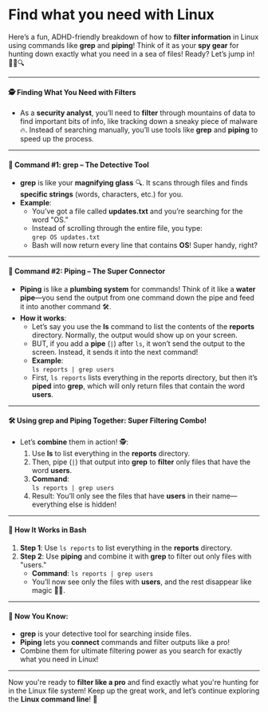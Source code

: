 # Find what you need with Linux

Here’s a fun, ADHD-friendly breakdown of how to **filter information** in Linux using commands like **grep** and **piping**! Think of it as your **spy gear** for hunting down exactly what you need in a sea of files! Ready? Let’s jump in! 🕵️‍♂️🔍

***

#### 🕵️ **Finding What You Need with Filters**

* As a **security analyst**, you’ll need to **filter** through mountains of data to find important bits of info, like tracking down a sneaky piece of malware 🔥. Instead of searching manually, you’ll use tools like **grep** and **piping** to speed up the process.

***

#### 🎯 **Command #1: grep – The Detective Tool**

* **grep** is like your **magnifying glass** 🔍. It scans through files and finds **specific strings** (words, characters, etc.) for you.
* **Example**:
  * You’ve got a file called **updates.txt** and you’re searching for the word "OS."
  * Instead of scrolling through the entire file, you type:\
    `grep OS updates.txt`
  * Bash will now return every line that contains **OS**! Super handy, right?

***

#### 🔗 **Command #2: Piping – The Super Connector**

* **Piping** is like a **plumbing system** for commands! Think of it like a **water pipe**—you send the output from one command down the pipe and feed it into another command 🛠️.
* **How it works**:
  * Let’s say you use the **ls** command to list the contents of the **reports** directory. Normally, the output would show up on your screen.
  * BUT, if you add a **pipe** (`|`) after `ls`, it won’t send the output to the screen. Instead, it sends it into the next command!
  * **Example**:\
    `ls reports | grep users`
  * First, `ls reports` lists everything in the reports directory, but then it’s **piped** into **grep**, which will only return files that contain the word **users**.

***

#### 🛠️ **Using grep and Piping Together: Super Filtering Combo!**

* Let’s **combine** them in action! 🕵️:
  1. Use **ls** to list everything in the **reports** directory.
  2. Then, pipe (`|`) that output into **grep** to **filter** only files that have the word **users**.
  3. **Command**:\
     `ls reports | grep users`
  4. Result: You’ll only see the files that have **users** in their name—everything else is hidden!

***

#### 🔄 **How It Works in Bash**

1. **Step 1**: Use `ls reports` to list everything in the **reports** directory.
2. **Step 2**: Use **piping** and combine it with **grep** to filter out only files with "users."
   * **Command**: `ls reports | grep users`
   * You’ll now see only the files with **users**, and the rest disappear like magic 🎩✨.

***

#### 🎯 **Now You Know:**

* **grep** is your detective tool for searching inside files.
* **Piping** lets you **connect** commands and filter outputs like a pro!
* Combine them for ultimate filtering power as you search for exactly what you need in Linux!

***

Now you're ready to **filter like a pro** and find exactly what you're hunting for in the Linux file system! Keep up the great work, and let’s continue exploring the **Linux command line**! 🎉
